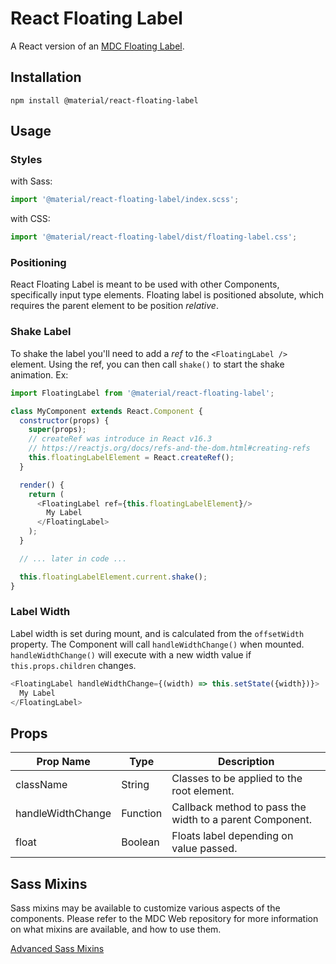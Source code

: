 # React Floating Label

A React version of an [MDC Floating Label](https://github.com/material-components/material-components-web/tree/master/packages/mdc-floating-label).

## Installation

```
npm install @material/react-floating-label
```

## Usage

### Styles

with Sass:

```js
import '@material/react-floating-label/index.scss';
```

with CSS:

```js
import '@material/react-floating-label/dist/floating-label.css';
```

### Positioning

React Floating Label is meant to be used with other Components, specifically input type elements. Floating label is positioned absolute, which requires the parent element to be position _relative_.

### Shake Label

To shake the label you'll need to add a _ref_ to the `<FloatingLabel />` element. Using the ref, you can then call `shake()` to start the shake animation. Ex:

```js
import FloatingLabel from '@material/react-floating-label';

class MyComponent extends React.Component {
  constructor(props) {
    super(props);
    // createRef was introduce in React v16.3
    // https://reactjs.org/docs/refs-and-the-dom.html#creating-refs
    this.floatingLabelElement = React.createRef();
  }

  render() {
    return (
      <FloatingLabel ref={this.floatingLabelElement}/>
        My Label
      </FloatingLabel>
    );
  }

  // ... later in code ...

  this.floatingLabelElement.current.shake();
}
```

### Label Width

Label width is set during mount, and is calculated from the `offsetWidth` property. The Component will call `handleWidthChange()` when mounted. `handleWidthChange()` will execute with a new width value if `this.props.children` changes.

```js
<FloatingLabel handleWidthChange={(width) => this.setState({width})}>
  My Label
</FloatingLabel>
```

## Props

| Prop Name         | Type     | Description                                              |
| ----------------- | -------- | -------------------------------------------------------- |
| className         | String   | Classes to be applied to the root element.               |
| handleWidthChange | Function | Callback method to pass the width to a parent Component. |
| float             | Boolean  | Floats label depending on value passed.                  |

## Sass Mixins

Sass mixins may be available to customize various aspects of the components. Please refer to the
MDC Web repository for more information on what mixins are available, and how to use them.

[Advanced Sass Mixins](https://github.com/material-components/material-components-web/blob/master/packages/mdc-floating-label/README.md#scss-mixins)

